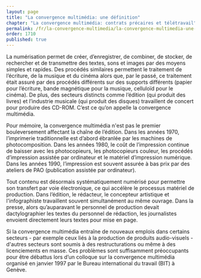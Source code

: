 ```yaml
---
layout: page
title: "La convergence multimédia: une définition"
chapter: "La convergence multimédia: contrats précaires et télétravail"
permalink: /fr/la-convergence-multimedia/la-convergence-multimedia-une-definition/
order: 1710
published: true
---
```

<p>La numérisation permet de créer, d’enregistrer, de combiner, de stocker, de rechercher et de transmettre des textes, sons et images par des moyens simples et rapides. Des procédés similaires permettent le traitement de l’écriture, de la musique et du cinéma alors que, par le passé, ce traitement était assuré par des procédés différents sur des supports différents (papier pour l’écriture, bande magnétique pour la musique, celluloïd pour le cinéma). De plus, des secteurs distincts comme l’édition (qui produit des livres) et l’industrie musicale (qui produit des disques) travaillent de concert pour produire des CD-ROM. C’est ce qu’on appelle la convergence multimédia.</p>

<p>Pour mémoire, la convergence multimédia n'est pas le premier bouleversement affectant la chaîne de l’édition. Dans les années 1970, l’imprimerie traditionnelle est d’abord ébranlée par les machines de photocomposition. Dans les années 1980, le coût de l’impression continue de baisser avec les photocopieurs, les photocopieurs couleur, les procédés d’impression assistée par ordinateur et le matériel d’impression numérique. Dans les années 1990, l’impression est souvent assurée à bas prix par des ateliers de PAO (publication assistée par ordinateur).</p>

<p>Tout contenu est désormais systématiquement numérisé pour permettre son transfert par voie électronique, ce qui accélère le processus matériel de production. Dans l’édition, le rédacteur, le concepteur artistique et l'infographiste travaillent souvent simultanément au même ouvrage. Dans la presse, alors qu’auparavant le personnel de production devait dactylographier les textes du personnel de rédaction, les journalistes envoient directement leurs textes pour mise en page.</p>

<p>Si la convergence multimédia entraîne de nouveaux emplois dans certains secteurs - par exemple ceux liés à la production de produits audio-visuels - d'autres secteurs sont soumis à des restructurations ou même à des licenciements en masse. Ces problèmes sont suffisamment préoccupants pour être débattus lors d’un colloque sur la convergence multimédia organisé en janvier 1997 par le Bureau international du travail (BIT) à Genève.</p>